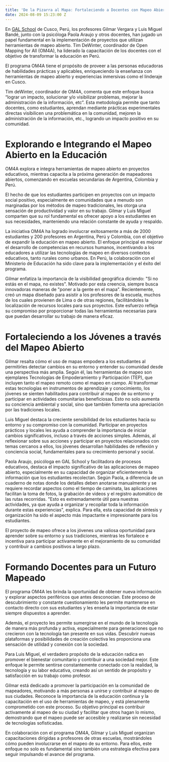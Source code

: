 ```yaml
---
title: 'De la Pizarra al Mapa: Fortaleciendo a Docentes con Mapeo Abierto en la Educación'
date: 2024-08-09 15:23:00 Z
---
```


En [GAL School](https://www.galschool.edu.pe/) de Cusco, Perú, los profesores Gilmar Vergara y Luis Miguel Bandé, junto con la psicóloga Paola Araujo y otros docentes, han jugado un papel fundamental en la implementación de proyectos que utilizan herramientas de mapeo abierto. Tim DeWinter, coordinador de Open Mapping for All (OM4A), ha liderado la capacitación de los docentes con el objetivo de transformar la educación en Perú.

El programa OM4A tiene el propósito de proveer a las personas educadoras de habilidades prácticas y aplicables, enriqueciendo la enseñanza con herramientas de mapeo abierto y experiencias inmersivas como el linderaje en Cusco.

Tim deWinter, coordinador de OM4A, comenta que este enfoque busca “lograr un impacto, solucionar y/o visibilizar problemas, mejorar la administración de la información, etc”. Esta metodología permite que tanto docentes, como estudiantes, aprendan mediante prácticas experimentales directas visibilicen una problemática en la comunidad, mejoren la administración de la información, etc., logrando un impacto positivo en su comunidad.

# **Explorando e Integrando el Mapeo Abierto en la Educación**

OM4A explora e integra herramientas de mapeo abierto en proyectos educativos, mientras capacita a la próxima generación de mapeadores abiertos, comenzando en escuelas secundarias de Argentina, Colombia y Perú.

El hecho de que los estudiantes participen en proyectos con un impacto social positivo, especialmente en comunidades que a menudo son marginadas por los métodos de mapeo tradicionales, les otorga una sensación de productividad y valor en su trabajo. Gilmar y Luis Miguel comparten que su rol fundamental es ofrecer apoyo a los estudiantes en sus necesidades, manteniendo una relación constante de ayuda y respaldo.

La iniciativa OM4A ha logrado involucrar exitosamente a más de 2000 estudiantes y 200 profesores en Argentina, Perú y Colombia, con el objetivo de expandir la educación en mapeo abierto. El enfoque principal es mejorar el desarrollo de competencias en recursos humanos, incentivando a los educadores a utilizar las tecnologías de mapeo en diversos contextos educativos, tanto rurales como urbanos. En Perú, la colaboración con el Ministerio de Educación ha sido clave para la implementación y el éxito del programa.

Gilmar enfatiza la importancia de la visibilidad geográfica diciendo: "Si no estás en el mapa, no existes". Motivado por esta creencia, siempre busca innovadoras maneras de "poner a la gente en el mapa". Recientemente, creó un mapa diseñado para asistir a los profesores de la escuela, muchos de los cuales provienen de Lima o de otras regiones, facilitándoles la localización de recursos locales para sus proyectos. Este esfuerzo refleja su compromiso por proporcionar todas las herramientas necesarias para que puedan desarrollar su trabajo de manera eficaz.

# **Fortaleciendo a los Jóvenes a través del Mapeo Abierto**

Gilmar resalta cómo el uso de mapas empodera a los estudiantes al permitirles detectar cambios en su entorno y entender su comunidad desde una perspectiva más amplia. Según él, las herramientas de mapeo son ejemplares Tecnologías de Empoderamiento y Participación (TEP), que incluyen tanto el mapeo remoto como el mapeo en campo. Al transformar estas tecnologías en instrumentos de aprendizaje y conocimiento, los jóvenes se sienten habilitados para contribuir al mapeo de su entorno y participar en actividades comunitarias beneficiosas. Esto no solo aumenta su conciencia ambiental y social, sino que también fomenta una apreciación por las tradiciones locales.

Luis Miguel destaca la creciente sensibilidad de los estudiantes hacia su entorno y su compromiso con la comunidad. Participar en proyectos prácticos y locales les ayuda a comprender la importancia de iniciar cambios significativos, incluso a través de acciones simples. Además, al reflexionar sobre sus acciones y participar en proyectos relacionados con temas cercanos a ellos, los jóvenes desarrollan habilidades de reflexión y conciencia social, fundamentales para su crecimiento personal y social.

Paola Araujo, psicóloga en GAL School y facilitadora de procesos educativos, destaca el impacto significativo de las aplicaciones de mapeo abierto, especialmente en su capacidad de organizar eficientemente la información que los estudiantes recolectan. Según Paola, a diferencia de un cuaderno de notas donde los detalles deben anotarse manualmente y se requiere recordar aspectos como el tiempo de caminata, las aplicaciones facilitan la toma de fotos, la grabación de videos y el registro automático de las rutas recorridas. "Esto es extremadamente útil para nuestras actividades, ya que ayuda a organizar y recopilar toda la información durante estas experiencias", explica. Para ella, esta capacidad de síntesis y organización ha sido el aspecto más impactante e impresionante para los estudiantes.

El proyecto de mapeo ofrece a los jóvenes una valiosa oportunidad para aprender sobre su entorno y sus tradiciones, mientras les fortalece e incentiva para participar activamente en el mejoramiento de su comunidad y contribuir a cambios positivos a largo plazo.

# **Formando Docentes para un Futuro Mapeado**

El programa OM4A les brinda la oportunidad de obtener nueva información y explorar aspectos periféricos que antes desconocían. Este proceso de descubrimiento y constante cuestionamiento les permite mantenerse en contacto directo con sus estudiantes y les enseña la importancia de estar siempre dispuestos a aprender.

Además, el proyecto les permite sumergirse en el mundo de la tecnología de manera más profunda y activa, especialmente para generaciones que no crecieron con la tecnología tan presente en sus vidas. Descubrir nuevas plataformas y posibilidades de creación colectiva les proporciona una sensación de utilidad y conexión con la sociedad.

Para Luis Miguel, el verdadero propósito de la educación radica en promover el bienestar comunitario y contribuir a una sociedad mejor. Este enfoque le permite sentirse constantemente conectado con la realidad, la tecnología y su labor educativa, creando así un sentido de propósito y satisfacción en su trabajo como profesor.

Gilmar está dedicado a promover la participación en la comunidad de mapeadores, motivando a más personas a unirse y contribuir al mapeo de sus ciudades. Reconoce la importancia de la educación continua y la capacitación en el uso de herramientas de mapeo, y está plenamente comprometido con este proceso. Su objetivo principal es contribuir activamente al mapeo de su ciudad y facilitar que otros hagan lo mismo, demostrando que el mapeo puede ser accesible y realizarse sin necesidad de tecnologías sofisticadas.

En colaboración con el programa OM4A, Gilmar y Luis Miguel organizan capacitaciones dirigidas a profesores de otras escuelas, mostrándoles cómo pueden involucrarse en el mapeo de su entorno. Para ellos, este enfoque no solo es fundamental sino también una estrategia efectiva para seguir impulsando el avance del programa.